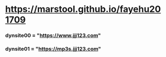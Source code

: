 # https://marstool.github.io/fayehu201709

### dynsite00 = "https://www.jjj123.com"
### dynsite01 = "https://mp3s.jjj123.com"
